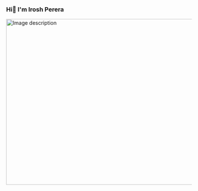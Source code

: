 ### Hi👋 I'm Irosh Perera





<div class="center">
  <img src="https://media.tenor.com/gYDr3NtUTt0AAAAC/matrix-code.gif" alt="Image description" width=2000" height="450">
</div>
